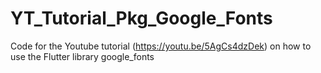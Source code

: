 # YT_Tutorial_Pkg_Google_Fonts
Code for the Youtube tutorial (https://youtu.be/5AgCs4dzDek) on how to use the Flutter library google_fonts
